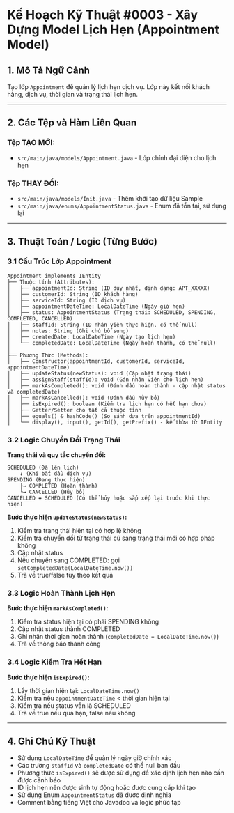 # Kế Hoạch Kỹ Thuật #0003 - Xây Dựng Model Lịch Hẹn (Appointment Model)

## 1. Mô Tả Ngữ Cảnh

Tạo lớp `Appointment` để quản lý lịch hẹn dịch vụ. Lớp này kết nối khách hàng, dịch vụ, thời gian và trạng thái lịch hẹn.

---

## 2. Các Tệp và Hàm Liên Quan

### Tệp TẠO MỚI:

- `src/main/java/models/Appointment.java` - Lớp chính đại diện cho lịch hẹn

### Tệp THAY ĐỔI:

- `src/main/java/models/Init.java` - Thêm khởi tạo dữ liệu Sample
- `src/main/java/enums/AppointmentStatus.java` - Enum đã tồn tại, sử dụng lại

---

## 3. Thuật Toán / Logic (Từng Bước)

### 3.1 Cấu Trúc Lớp Appointment

```
Appointment implements IEntity
├── Thuộc tính (Attributes):
│   ├── appointmentId: String (ID duy nhất, định dạng: APT_XXXXX)
│   ├── customerId: String (ID khách hàng)
│   ├── serviceId: String (ID dịch vụ)
│   ├── appointmentDateTime: LocalDateTime (Ngày giờ hẹn)
│   ├── status: AppointmentStatus (Trạng thái: SCHEDULED, SPENDING, COMPLETED, CANCELLED)
│   ├── staffId: String (ID nhân viên thực hiện, có thể null)
│   ├── notes: String (Ghi chú bổ sung)
│   ├── createdDate: LocalDateTime (Ngày tạo lịch hẹn)
│   └── completedDate: LocalDateTime (Ngày hoàn thành, có thể null)
│
├── Phương Thức (Methods):
│   ├── Constructor(appointmentId, customerId, serviceId, appointmentDateTime)
│   ├── updateStatus(newStatus): void (Cập nhật trạng thái)
│   ├── assignStaff(staffId): void (Gán nhân viên cho lịch hẹn)
│   ├── markAsCompleted(): void (Đánh dấu hoàn thành - cập nhật status và completedDate)
│   ├── markAsCancelled(): void (Đánh dấu hủy bỏ)
│   ├── isExpired(): boolean (Kiểm tra lịch hẹn có hết hạn chưa)
│   ├── Getter/Setter cho tất cả thuộc tính
│   ├── equals() & hashCode() (So sánh dựa trên appointmentId)
│   └── display(), input(), getId(), getPrefix() - kế thừa từ IEntity
```

### 3.2 Logic Chuyển Đổi Trạng Thái

**Trạng thái và quy tắc chuyển đổi:**

```
SCHEDULED (Đã lên lịch)
    ↓ (Khi bắt đầu dịch vụ)
SPENDING (Đang thực hiện)
    ├→ COMPLETED (Hoàn thành)
    └→ CANCELLED (Hủy bỏ)
CANCELLED ↔ SCHEDULED (Có thể hủy hoặc sắp xếp lại trước khi thực hiện)
```

**Bước thực hiện `updateStatus(newStatus)`:**

1. Kiểm tra trạng thái hiện tại có hợp lệ không
2. Kiểm tra chuyển đổi từ trạng thái cũ sang trạng thái mới có hợp pháp không
3. Cập nhật status
4. Nếu chuyển sang COMPLETED: gọi `setCompletedDate(LocalDateTime.now())`
5. Trả về true/false tùy theo kết quả

### 3.3 Logic Hoàn Thành Lịch Hẹn

**Bước thực hiện `markAsCompleted()`:**

1. Kiểm tra status hiện tại có phải SPENDING không
2. Cập nhật status thành COMPLETED
3. Ghi nhận thời gian hoàn thành (`completedDate = LocalDateTime.now()`)
4. Trả về thông báo thành công

### 3.4 Logic Kiểm Tra Hết Hạn

**Bước thực hiện `isExpired()`:**

1. Lấy thời gian hiện tại: `LocalDateTime.now()`
2. Kiểm tra nếu `appointmentDateTime` < thời gian hiện tại
3. Kiểm tra nếu status vẫn là SCHEDULED
4. Trả về true nếu quá hạn, false nếu không

---

## 4. Ghi Chú Kỹ Thuật

- Sử dụng `LocalDateTime` để quản lý ngày giờ chính xác
- Các trường `staffId` và `completedDate` có thể null ban đầu
- Phương thức `isExpired()` sẽ được sử dụng để xác định lịch hẹn nào cần được cảnh báo
- ID lịch hẹn nên được sinh tự động hoặc được cung cấp khi tạo
- Sử dụng Enum `AppointmentStatus` đã được định nghĩa
- Comment bằng tiếng Việt cho Javadoc và logic phức tạp
